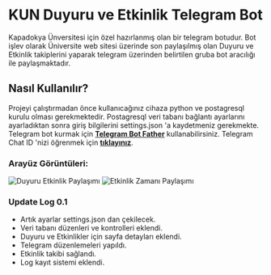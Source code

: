 # KUN Duyuru ve Etkinlik Telegram Bot

Kapadokya Ünversitesi için özel hazırlanmış olan bir telegram botudur. Bot işlev olarak Üniversite web sitesi üzerinde son paylaşılmış olan Duyuru ve Etkinlik takiplerini yaparak telegram üzerinden belirtilen gruba bot aracılığı ile paylaşmaktadır.

## **Nasıl Kullanılır?**
Projeyi çalıştırmadan önce kullanıcağınız cihaza python ve postagresql kurulu olması gerekmektedir. Postagresql veri tabanı bağlantı ayarlarını ayarladıktan sonra giriş bilgilerini settings.json 'a kaydetmeniz gerekmekte. Telegram bot kurmak için **[Telegram Bot Father](https://teknotower.com/10-dakikada-telegram-botu-nasil-olusturulur/)** kullanabilirsiniz. Telegram Chat ID 'nizi öğrenmek için **[tıklayınız](https://www.alphr.com/find-chat-id-telegram/#:~:text=still%20pretty%20nifty%3A-,Go%20to%20https%3A%2F%2Fweb.telegram.org.,are%20actually%20your%20chat%20ID.)**.

### Arayüz Görüntüleri:
![Duyuru Etkinlik Paylaşımı](https://i.ibb.co/QQ1SRjS/arayuz.png "Duyuru ve Etkinlik Paylaşımı")
![Etkinlik Zamanı Paylaşımı](https://i.ibb.co/2KB6Rxs/arayuz.png "Etkinlik Zamanı Paylaşımı")

### **Update Log 0.1**

* Artık ayarlar settings.json dan çekilecek.
* Veri tabanı düzenleri ve kontrolleri eklendi.
* Duyuru ve Etkinlikler için sayfa detayları eklendi.
* Telegram düzenlemeleri yapıldı.
* Etkinlik takibi sağlandı.
* Log kayıt sistemi eklendi.
